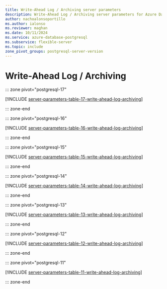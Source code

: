 ```yaml
---
title: Write-Ahead Log / Archiving server parameters
description: Write-Ahead Log / Archiving server parameters for Azure Database for PostgreSQL - Flexible Server.
author: nachoalonsoportillo
ms.author: ialonso
ms.reviewer: maghan
ms.date: 10/11/2024
ms.service: azure-database-postgresql
ms.subservice: flexible-server
ms.topic: include
zone_pivot_groups: postgresql-server-version
---
```

# Write-Ahead Log / Archiving


::: zone pivot="postgresql-17"

[!INCLUDE [server-parameters-table-17-write-ahead-log-archiving](./includes/server-parameters-table-17-write-ahead-log-archiving.md)]

::: zone-end


::: zone pivot="postgresql-16"

[!INCLUDE [server-parameters-table-16-write-ahead-log-archiving](./includes/server-parameters-table-16-write-ahead-log-archiving.md)]

::: zone-end


::: zone pivot="postgresql-15"

[!INCLUDE [server-parameters-table-15-write-ahead-log-archiving](./includes/server-parameters-table-15-write-ahead-log-archiving.md)]

::: zone-end


::: zone pivot="postgresql-14"

[!INCLUDE [server-parameters-table-14-write-ahead-log-archiving](./includes/server-parameters-table-14-write-ahead-log-archiving.md)]

::: zone-end


::: zone pivot="postgresql-13"

[!INCLUDE [server-parameters-table-13-write-ahead-log-archiving](./includes/server-parameters-table-13-write-ahead-log-archiving.md)]

::: zone-end


::: zone pivot="postgresql-12"

[!INCLUDE [server-parameters-table-12-write-ahead-log-archiving](./includes/server-parameters-table-12-write-ahead-log-archiving.md)]

::: zone-end


::: zone pivot="postgresql-11"

[!INCLUDE [server-parameters-table-11-write-ahead-log-archiving](./includes/server-parameters-table-11-write-ahead-log-archiving.md)]

::: zone-end


